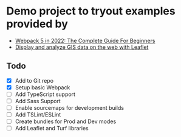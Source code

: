 # Demo project to tryout examples provided by 
- [Webpack 5 in 2022: The Complete Guide For Beginners](https://www.udemy.com/course/webpack-from-beginner-to-advanced/learn/lecture/34709012#overview)
- [Display and analyze GIS data on the web with Leaflet](https://www.udemy.com/course/display-and-analyze-gis-data-on-the-web/learn/lecture/7273050?start=15#overview) 

## Todo
- [x] Add to Git repo
- [x] Setup basic Webpack
- [ ] Add TypeScript support
- [ ] Add Sass Support
- [ ] Enable sourcemaps for development builds
- [ ] Add TSLint/ESLint
- [ ] Create  bundles for Prod and Dev modes
- [ ] Add Leaflet and Turf libraries